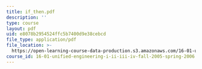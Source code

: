 ```yaml
---
title: if_then.pdf
description: ''
type: course
layout: pdf
uid: e8078b2954524ffc5b7400d9e38cebcd
file_type: application/pdf
file_location: >-
  https://open-learning-course-data-production.s3.amazonaws.com/16-01-unified-engineering-i-ii-iii-iv-fall-2005-spring-2006/e8078b2954524ffc5b7400d9e38cebcd_if_then.pdf
course_id: 16-01-unified-engineering-i-ii-iii-iv-fall-2005-spring-2006
---
```

